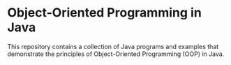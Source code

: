 # Object-Oriented Programming in Java

This repository contains a collection of Java programs and examples that demonstrate the principles of Object-Oriented Programming (OOP) in Java.

